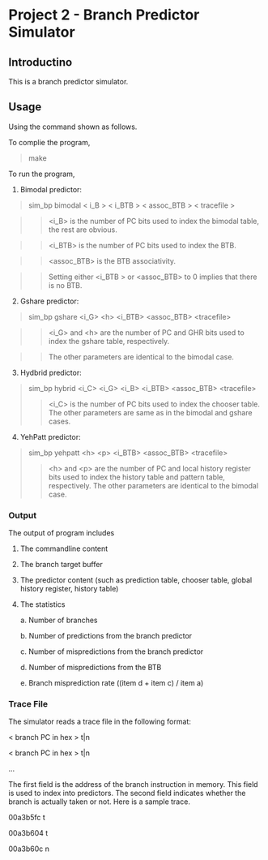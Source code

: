 # Project 2 - Branch Predictor Simulator

## Introductino

This is a branch predictor simulator.

## Usage

Using the command shown as follows.

To complie the program,

>make

To run the program,

1. Bimodal predictor:

> sim_bp bimodal \< i_B \> < i_BTB \> < assoc_BTB \> < tracefile \>

>> <i_B\> is the number of PC bits used to index the bimodal table, the rest are obvious.

>> <i_BTB\> is the number of PC bits used to index the BTB.

>> <assoc_BTB\> is the BTB associativity.

>> Setting either <i_BTB \> or <assoc_BTB\> to 0 implies that there is no BTB.

2. Gshare predictor: 

> sim_bp gshare <i_G\> <h\> <i_BTB\> <assoc_BTB\> <tracefile\>

>> <i_G\> and <h\> are the number of PC and GHR bits used to index the gshare table, respectively. 

>> The other parameters are identical to the bimodal case.  

3. Hydbrid predictor:  

> sim_bp hybrid <i_C\> <i_G\> <h> <i_B\> <i_BTB\> <assoc_BTB\> <tracefile\>
>> <i_C\> is the number of PC bits used to index the chooser table. The other parameters are same as in the bimodal and gshare cases. 

4. YehPatt predictor:

> sim_bp yehpatt <h\> <p\> <i_BTB\> <assoc_BTB\> <tracefile\>
>> <h\> and <p\> are the number of PC and local history register bits used to index the history table and pattern table, respectively. The other parameters are identical to the bimodal case.

### Output

The output of program includes

1. The commandline content

2. The branch target buffer 

3. The predictor content (such as prediction table, chooser table, global history register, history table)

4. The statistics

	a. Number of branches 

	b. Number of predictions from the branch predictor 

	c. Number of mispredictions from the branch predictor 

	d. Number of mispredictions from the BTB 

	e. Branch misprediction rate ((item d + item c) / item a) 

### Trace File
The simulator reads a trace file in the following format: 

< branch PC in hex \> t|n

< branch PC in hex \> t|n

...

The first field is the address of the branch instruction in memory. This field is used to index into predictors. The second field indicates whether the branch is actually taken or not. Here is a sample trace. 

00a3b5fc t

00a3b604 t

00a3b60c n